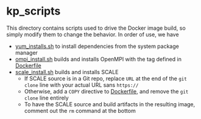 # kp_scripts
This directory contains scripts used to drive the Docker image build, so simply modify them to change the behavior.  In order of use, we have
* [yum_installs.sh](yum_installs.sh) to install dependencies from the system package manager
* [ompi_install.sh](ompi_install.sh) builds and installs OpenMPI with the tag defined in [Dockerfile](../Dockerfile)
* [scale_install.sh](scale_install.sh) builds and installs SCALE
    * If SCALE source is in a Git repo, replace `URL` at the end of the `git clone` line with your actual URL sans `https://`
    * Otherwise, add a `COPY` directive to [Dockerfile](../Dockerfile), and remove the `git clone` line entirely
    * To have the SCALE source and build artifacts in the resulting image, comment out the `rm` command at the bottom